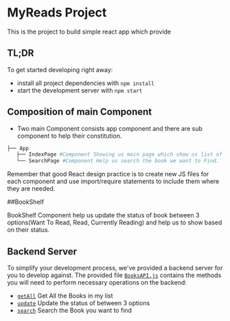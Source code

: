 # MyReads Project
This is the project to build simple react app which provide

## TL;DR

To get started developing right away:

* install all project dependencies with `npm install`
* start the development server with `npm start`

## Composition of main Component
* Two main Component consists app component and there are sub component to help their constitution.  
```bash
├── App
   ├── IndexPage #Component Showing us main page which show us list of Books  in our list
   └── SearchPage #Component Help us search the book we want to Find.
```


Remember that good React design practice is to create new JS files for each component and use import/require statements to include them where they are needed.

##BookShelf

BookShelf Component help us update the status of book between 3 options(Want To Read, Read, Currently Reading) and help us to show based on their status.
## Backend Server

To simplify your development process, we've provided a backend server for you to develop against. The provided file [`BooksAPI.js`](src/BooksAPI.js) contains the methods you will need to perform necessary operations on the backend:

* [`getAll`](#getall) Get All the Books in my list
* [`update`](#update) Update the status of between 3 options
* [`search`](#search) Search the Book you want to find
